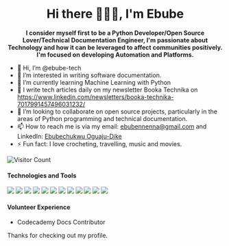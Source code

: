 <h1 align="center">Hi there 🙋🏾‍♀️, I'm Ebube</h1>

<p align="center"><b>I consider myself first to be a Python Developer/Open Source Lover/Technical Documentation Engineer, I'm passionate about Technology and how it can be leveraged to affect communities positively. I'm focused on developing Automation and  Platforms.</b></p>

- 👋 Hi, I’m @ebube-tech
- 👀 I’m interested in writing software documentation.
- 🌱 I’m currently learning Machine Learning with Python
- 🔭 I write tech articles daily on my newsletter Booka Technika on https://www.linkedin.com/newsletters/booka-technika-7017991457496031232/
- 💞️ I’m looking to collaborate on open source projects, particularly in the areas of Python programming and technical documentation.
- 📫 How to reach me is via my email: ebubennenna@gmail.com and LinkedIn: [Ebubechukwu Oguaju-Dike](https://www.linkedin.com/in/ebubechukwu-o-446829123/)
- ⚡ Fun fact: I love crocheting, travelling, music and movies.

![Visitor Count](https://profile-counter.glitch.me/{ebube-tech}/count.svg)


#### Technologies and Tools

<p>
<img src="https://img.shields.io/badge/html5%20-%23E34F26.svg?&style=for-the-badge&logo=html5&logoColor=white"/>
<img src="https://img.shields.io/badge/git%20-%23F05033.svg?&style=for-the-badge&logo=git&logoColor=white"/>
<img src="https://img.shields.io/badge/github%20-%23121011.svg?&style=for-the-badge&logo=github&logoColor=white"/>
<img src="https://img.shields.io/badge/mysql-%2300f.svg?&style=for-the-badge&logo=mysql&logoColor=white"/>
<img src ="https://img.shields.io/badge/MongoDB-%234ea94b.svg?&style=for-the-badge&logo=mongodb&logoColor=white"/>
<img src ="https://img.shields.io/badge/sqlite-%2307405e.svg?&style=for-the-badge&logo=sqlite&logoColor=white"/>
<img src ="https://img.shields.io/badge/android-%2307405e.svg?&style=for-the-badge&logo=android&logoColor=white"/>
<img src="https://img.shields.io/badge/kotlin-%230095D5.svg?&style=for-the-badge&logo=kotlin&logoColor=white"/>
<img src="https://img.shields.io/badge/github%20actions%20-%232671E5.svg?&style=for-the-badge&logo=github%20actions&logoColor=white"/>
<img src="https://img.shields.io/badge/adobe%20xd%20-%23FF26BE.svg?&style=for-the-badge&logo=adobe%20xd&logoColor=white"/>
<img src="https://img.shields.io/badge/figma%20-%23F24E1E.svg?&style=for-the-badge&logo=figma&logoColor=white"/>
<img src="https://img.shields.io/badge/markdown-%23000000.svg?&style=for-the-badge&logo=markdown&logoColor=white"/>
</p>


#### Volunteer Experience

- Codecademy Docs Contributor

Thanks for checking out my profile.

